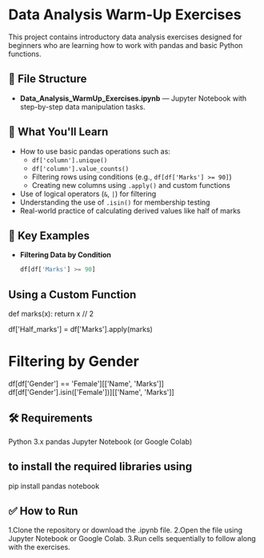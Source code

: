 # Data Analysis Warm-Up Exercises

This project contains introductory data analysis exercises designed for beginners who are learning how to work with pandas and basic Python functions.

## 📂 File Structure

- **Data_Analysis_WarmUp_Exercises.ipynb** — Jupyter Notebook with step-by-step data manipulation tasks.

## 🧠 What You'll Learn

- How to use basic pandas operations such as:
  - `df['column'].unique()`
  - `df['column'].value_counts()`
  - Filtering rows using conditions (e.g., `df[df['Marks'] >= 90]`)
  - Creating new columns using `.apply()` and custom functions
- Use of logical operators (`&`, `|`) for filtering
- Understanding the use of `.isin()` for membership testing
- Real-world practice of calculating derived values like half of marks

## 📌 Key Examples

- **Filtering Data by Condition**
  ```python
  df[df['Marks'] >= 90]
## Using a Custom Function
def marks(x):
    return x // 2

df['Half_marks'] = df['Marks'].apply(marks)
# Filtering by Gender
df[df['Gender'] == 'Female'][['Name', 'Marks']]
df[df['Gender'].isin(['Female'])][['Name', 'Marks']]
## 🛠 Requirements
Python 3.x
pandas
Jupyter Notebook (or Google Colab)

## to install the required libraries using
pip install pandas notebook
## ✅ How to Run
1.Clone the repository or download the .ipynb file.
2.Open the file using Jupyter Notebook or Google Colab.
3.Run cells sequentially to follow along with the exercises.
